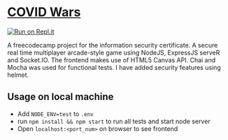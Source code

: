 # [COVID Wars](https://www.freecodecamp.org/learn/information-security/information-security-projects/secure-real-time-multiplayer-game)
[![Run on Repl.it](https://repl.it/badge/github/panda4817/covid-wars)](https://repl.it/@Panda4817/covid-wars)

A freecodecamp project for the information security certificate. A secure real time multiplayer arcade-style game using NodeJS, ExpressJS serveR and Socket.IO. The frontend makes use of HTML5 Canvas API. Chai and Mocha was used for functional tests. I have added security features using helmet.

## Usage on local machine

- Add `NODE_ENV=test` to `.env`
- run `npm install && npm start` to run all tests and start node server
- Open `localhost:<port_num>` on browser to see frontend